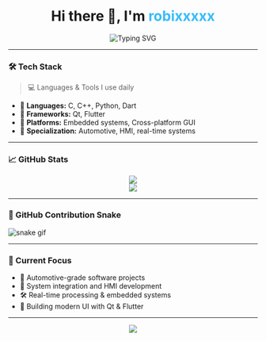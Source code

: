 <h1 align="center">Hi there 👋, I'm <span style="color:#38BDF8;">robixxxxx</span></h1>

<p align="center">
  <img src="https://readme-typing-svg.herokuapp.com?font=Fira+Code&duration=2500&pause=1000&center=true&vCenter=true&width=435&lines=Passionate+Automotive+Programmer;C%2FC%2B%2B+%7C+Python+%7C+Qt+%7C+Flutter;Loves+building+clean+and+efficient+code" alt="Typing SVG" />
</p>

---

### 🛠️ Tech Stack

> 💻 Languages & Tools I use daily

- 🔹 **Languages:** C, C++, Python, Dart  
- 🔹 **Frameworks:** Qt, Flutter  
- 🔹 **Platforms:** Embedded systems, Cross-platform GUI  
- 🔹 **Specialization:** Automotive, HMI, real-time systems

---

### 📈 GitHub Stats

<p align="center">
  <img src="https://github-readme-stats.vercel.app/api?username=robixxxxx&show_icons=true&theme=tokyonight" />
  <br />
  <img src="https://github-readme-stats.vercel.app/api/top-langs/?username=robixxxxx&layout=compact&theme=tokyonight" />
</p>

---

### 🐍 GitHub Contribution Snake

![snake gif](https://github.com/robixxxxx/robixxxxx/blob/output/github-contribution-grid-snake.svg)

---

### 🚀 Current Focus

- 🔧 Automotive-grade software projects  
- 🧩 System integration and HMI development  
- 🛠️ Real-time processing & embedded systems  
- 📱 Building modern UI with Qt & Flutter

---

<p align="center">
  <img src="https://capsule-render.vercel.app/api?type=waving&color=0:38BDF8,100:0F172A&height=100&section=footer"/>
</p>
